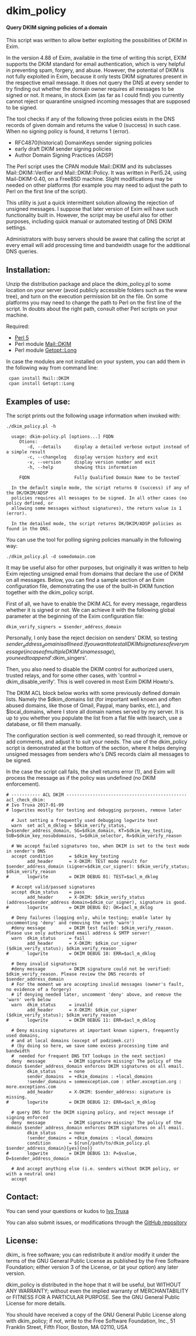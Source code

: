 dkim_policy
===========

#### Query DKIM signing policies of a domain

This script was written to allow better exploiting the possibilities of 
DKIM in Exim.

In the version 4.88 of Exim, available in the time of writing this script,
EXIM supports the DKIM standard for email authentication, which is very
helpful in preventing spam, forgery, and abuse. However, the potential of
DKIM is not fully exploited in Exim, because it only tests DKIM signatures
present in the respective email message. It does not query the DNS at
every sender to try finding out whether the domain owner requires all
messages to be signed or not. It means, in stock Exim (as far as I could
find) you currently cannot reject or quarantine unsigned incoming messages
that are supposed to be signed.

The tool checks if any of the following three policies exists in the
DNS records of given domain and returns the value 0 (success) in such case.
When no signing policy is found, it returns 1 (error).

 - RFC4870(historical) DomainKeys sender signing policies
 - early draft DKIM sender signing policies
 - Author Domain Signing Practices (ADSP)

The Perl script uses the CPAN module Mail::DKIM and its subclasses
Mail::DKIM::Verifier and Mail::DKIM::Policy. It was written in Perl5.24,
using Mail-DKIM-0.40, on a FreeBSD machine. Slight modifications may be
needed on other platforms (for example you may need to adjust the path
to Perl on the first line of the script).

This utility is just a quick intermittent solution allowing the rejection
of unsigned messages. I suppose that later version of Exim will have
such functionality built in. However, the script may be useful also for
other purposes, including quick manual or automated testing of DNS DKIM
settings.

Administrators with busy servers should be aware that calling the script
at every email will add processing time and bandwidth usage for the
additional DNS queries.


Installation:
-------------

Unzip the distribution package and place the dkim_policy.pl to some
location on your server (avoid publicly accessible folders such as the www
tree), and turn on the execution permission bit on the file. On some platforms
you may need to change the path to Perl on the first line of the script. In
doubts about the right path, consult other Perl scripts on your machine.


Required:
- [Perl 5](http://www.perl.org/)
- Perl module [Mail::DKIM](http://search.cpan.org/~jaslong/Mail-DKIM-0.40/lib/Mail/DKIM.pm)
- Perl module [Getopt::Long](http://search.cpan.org/~jv/Getopt-Long-2.49.1/lib/Getopt/Long.pm)

In case the modules are not installed on your system, you can add them in
the following way from command line:
```
 cpan install Mail::DKIM
 cpan install Getopt::Long
```


Examples of use:
----------------

The script prints out the following usage information when invoked with:

`./dkim_policy.pl -h`

```
  usage: dkim-policy.pl [options...] FQDN
     Otions:
        -d, --details     display a detailed verbose output instead of a simple result
        -c, --changelog   display version history and exit
        -v, --version     display version number and exit
        -h, --help        showing this information

     FQDN                 Fully Qualified Domain Name to be tested`

  In the default simple mode, the script returns 0 (success) if any of the DK/DKIM/ADSP
  policies requires all messages to be signed. In all other cases (no policy defined, or
  allowing some messages without signatures), the return value is 1 (error).

  In the detailed mode, the script returns DK/DKIM/ADSP policies as found in the DNS.
```

You can use the tool for polling signing policies manually in the following way:

`./dkim_policy.pl -d somedomain.com`

It may be useful also for other purposes, but originally it was written to help 
Exim rejecting unsigned email from domains that declare the use of DKIM on all messages. 
Below, you can find a sample section of an Exim configuration file, demonstrating the 
use of the built-in DKIM function together with the dkim_policy script.

First of all, we have to enable the DKIM ACL for every message, regardless whether 
it is signed or not. We can achieve it with the following global parameter at the 
beginning of the Exim configuration file:

`dkim_verify_signers = $sender_address_domain`

Personally, I only base the reject decision on senders' DKIM, so testing 
$sender_address_domain is all I need. If you want to test all DKIM signatures 
of every message (in case of multiple DKIM's in a message), you need to append 
':$dkim_singers'.

Then, you also need to disable the DKIM control for authorized users, trusted 
relays, and for some other cases, with 'control = dkim_disable_verify'. This 
is well covered in most Exim DKIM Howto's.

The DKIM ACL block below works with some previously defined domain lists. 
Namely the $dkim_domains list (for important well known and often abused 
domains, like those of Gmail, Paypal, many banks, etc.), and $local_domains, 
where I store all domain names served by my server. It is up to you whether 
you populate the list from a flat file with lsearch, use a database, or fill 
them manually.

The configuration section is well commented, so read through it, remove or 
add comments, and adjust it to suit your needs. The use of the dkim_policy 
script is demonstrated at the bottom of the section, where it helps denying 
unsigned messages from senders who's DNS records claim all messages to be 
signed.

In the case the script call fails, the shell returns error (1), and Exim will
process the message as if the policy was undefined (no DKIM enforcement).

```
# ----------- ACL DKIM ----------------------------------------------
acl_check_dkim:
# Ivo Truxa 2017-01-09
# logwrites mostly for testing and debugging purposes, remove later

  # Just setting a frequently used debugging logwrite text
  warn  set acl_m_dklog = $dkim_verify_status, D=$sender_address_domain, SG=$dkim_domain, KT=$dkim_key_testing, SUB=$dkim_key_nosubdomains, S=$dkim_selector, R=$dkim_verify_reason

  # We accept failed signatures too, when DKIM is set to the test mode in sender's DNS
  accept condition      = $dkim_key_testing
        add_header      = X-DKIM: TEST mode result for $sender_address_domain (signer=$dkim_cur_signer): $dkim_verify_status; $dkim_verify_reason
#       logwrite        = DKIM DEBUG 01: TEST=$acl_m_dklog

  # Accept valid/passed signatures
  accept dkim_status    = pass
        add_header      = X-DKIM: $dkim_verify_status (address=$sender_address domain=$dkim_cur_signer), signature is good.
#       logwrite        = DKIM DEBUG 02: OK=$acl_m_dklog

  # Deny failures (logging only, while testing; enable later by uncommenting 'deny' and removing the verb 'warn')
  #deny message         = DKIM test failed: $dkim_verify_reason. Please use only authorized email address & SMTP server!
  warn  dkim_status     = fail
        add_header      = X-DKIM: $dkim_cur_signer ($dkim_verify_status); $dkim_verify_reason
#       logwrite        = DKIM DEBUG 10: ERR=$acl_m_dklog

  # Deny invalid signatures
  #deny message         = DKIM signature could not be verified: $dkim_verify_reason. Please review the DNS records of $sender_address_domain
  # For the moment we are accepting invalid messages (owner's fault, no evidence of a forgery)
  # if denying needed later, uncomment 'deny' above, and remove the 'warn' verb below
  warn  dkim_status     = invalid
        add_header      = X-DKIM: $dkim_cur_signer ($dkim_verify_status); $dkim_verify_reason
#       logwrite        = DKIM DEBUG 11: ERR=$acl_m_dklog

  # Deny missing signatures at important known signers, frequently used domains,
  # and at local domains (except of podzimek.cz!)
  # (by doing so here, we save some excess processing time and bandwidth
  #  needed for frequent DNS TXT lookups in the next section)
  deny  message         = DKIM signature missing! The policy of the domain $sender_address_domain enforces DKIM signatures on all email.
        dkim_status     = none
        sender_domains  = +dkim_domains : +local_domains
        !sender_domains = someexception.com : other.exception.org : more.exceptions.com
        add_header      = X-DKIM: $sender_address: signature is missing.
#       logwrite        = DKIM DEBUG 12: ERR=$acl_m_dklog

  # query DNS for the DKIM signing policy, and reject message if signing enforced
  deny  message         = DKIM signature missing! The policy of the domain $sender_address_domain enforces DKIM signatures on all email.
        dkim_status     = none
        !sender_domains = +dkim_domains : +local_domains
        condition       = ${run{/path/to/dkim_policy.pl $sender_address_domain}{yes}{no}}
#       logwrite        = DKIM DEBUG 13: P=$value, D=$sender_address_domain

  # And accept anything else (i.e. senders without DKIM policy, or with a neutral one)
  accept
```


Contact:
--------

You can send your questions or kudos to [Ivo Truxa](mailto:truxa@truxoft.com)

You can also submit issues, or modifications through the
[GitHub repository](https://github.com/truxoft/dkim_policy/)


License:
--------

dkim_ is free software; you can redistribute it and/or modify it under
the terms of the GNU General Public License as published by the Free Software
Foundation; either version 3 of the License, or (at your option) any later
version.

dkim_policy is distributed in the hope that it will be useful, but WITHOUT
ANY WARRANTY; without even the implied warranty of MERCHANTABILITY or FITNESS
FOR A PARTICULAR PURPOSE. See the GNU General Public License for more details.

You should have received a copy of the GNU General Public License along with
dkim_policy; if not, write to the Free Software Foundation, Inc., 51 Franklin
Street, Fifth Floor, Boston, MA 02110, USA


